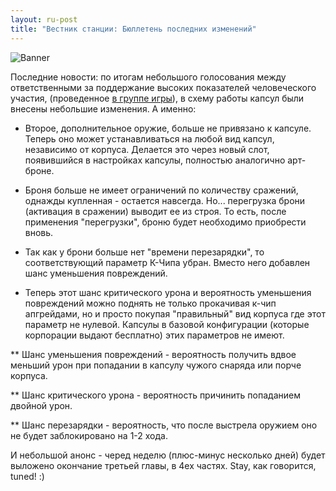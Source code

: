 ```yaml
---
layout: ru-post
title: "Вестник станции: Бюллетень последних изменений"
---
```

![Banner](https://pp.vk.me/c636424/v636424682/a724/QuAquQudHjU.jpg)

Последние новости: по итогам небольшого голосования между ответственными за поддержание высоких показателей человеческого участия, (проведенное [в группе игры](http://new.vk.com/krajsveta?w=wall-90249739_548)), в схему работы капсул были внесены небольшие изменения. А именно:

- Второе, дополнительное оружие, больше не привязано к капсуле. Теперь оно может устанавливаться на любой вид капсул, независимо от корпуса. Делается это через новый слот, появившийся в настройках капсулы, полностью аналогично арт-броне.

- Броня больше не имеет ограничений по количеству сражений, однажды купленная - остается навсегда. Но... перегрузка брони (активация в сражении) выводит ее из строя. То есть, после применения "перегрузки", броню будет необходимо приобрести вновь.

- Так как у брони больше нет "времени перезарядки", то соответствующий параметр К-Чипа убран. Вместо него добавлен шанс уменьшения повреждений. 

- Теперь этот шанс критического урона и вероятность уменьшения повреждений можно поднять не только прокачивая к-чип апгрейдами, но и просто покупая "правильный" вид корпуса где этот параметр не нулевой. Капсулы в базовой конфигурации (которые корпорации выдают бесплатно) этих параметров не имеют.

** Шанс уменьшения повреждений - вероятность получить вдвое меньший урон при попадании в капсулу чужого снаряда или порче корпуса.

** Шанс критического урона - вероятность причинить попаданием двойной урон.

** Шанс перезарядки - вероятность, что после выстрела оружием оно не будет заблокировано на 1-2 хода.

И небольшой анонс - черед неделю (плюс-минус несколько дней) будет выложено окончание третьей главы, в 4ех частях. Stay, как говорится, tuned! :)